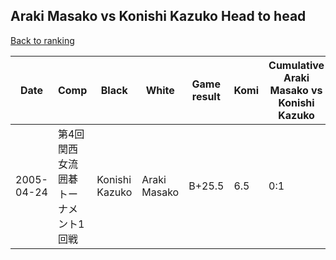 ## Araki Masako vs Konishi Kazuko Head to head

[Back to ranking](../../index.md)




| **Date** | **Comp** | **Black** | **White** | **Game result** | **Komi** | **Cumulative Araki Masako vs Konishi Kazuko** | **Araki Masako streak** | **Konishi Kazuko streak** | 
| --- | --- | --- | --- | --- | --- | --- | --- | --- |
| 2005-04-24 | 第4回関西女流囲碁トーナメント1回戦 | Konishi Kazuko | Araki Masako | B+25.5 | 6.5 | 0:1 | 0 | 1 |





